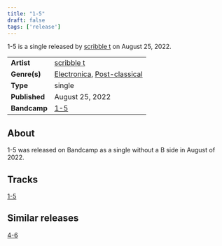 ```yaml
---
title: "1-5"
draft: false
tags: ['release']
---
```


1-5 is a single released by [scribble t](artists/scribble%20t.md) on August 25, 2022.

|                  |                                                                                  |
| ---------------- | -------------------------------------------------------------------------------- |
| **Artist**       | [scribble t](artists/scribble%20t.md)                                            |
| **Genre(s)**     | [Electronica](genres/Electronica.md), [Post-classical](genres/Post-classical.md) |
| **Type**         | single                                                                           |
| **Published**    | August 25, 2022                                                                  |
| **Bandcamp**     | [1-5](https://scribble-t.bandcamp.com/track/1-5)                                 |

## About
1-5 was released on Bandcamp as a single without a B side in August of 2022.

## Tracks
[1-5](tracks/scribble%20t/1-5.md)

## Similar releases
[4-6](releases/scribble%20t/4-6.md)
